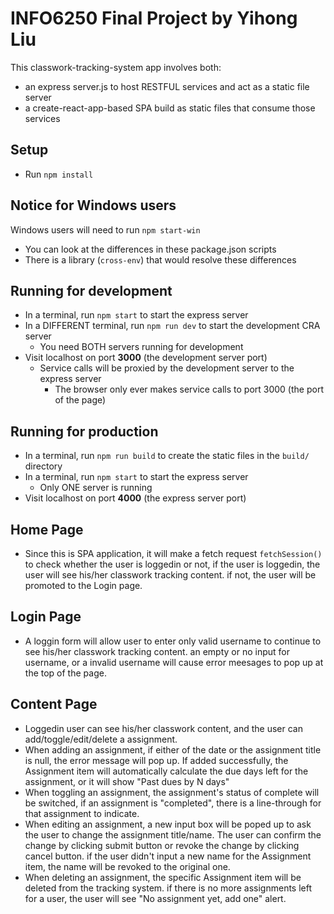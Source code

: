 # INFO6250 Final Project by Yihong Liu

This classwork-tracking-system app involves both:
- an express server.js to host RESTFUL services and act as a static file server
- a create-react-app-based SPA build as static files that consume those services

## Setup

- Run `npm install`

## Notice for Windows users

Windows users will need to run `npm start-win`
- You can look at the differences in these package.json scripts
- There is a library (`cross-env`) that would resolve these differences

## Running for development

- In a terminal, run `npm start` to start the express server
- In a DIFFERENT terminal, run `npm run dev` to start the development CRA server
  - You need BOTH servers running for development
- Visit localhost on port **3000** (the development server port)
  - Service calls will be proxied by the development server to the express server
    - The browser only ever makes service calls to port 3000 (the port of the page)

## Running for production

- In a terminal, run `npm run build` to create the static files in the `build/` directory
- In a terminal, run `npm start` to start the express server
  - Only ONE server is running
- Visit localhost on port **4000** (the express server port)

## Home Page

- Since this is SPA application, it will make a fetch request `fetchSession()` to check whether the user is loggedin or not, if the user is loggedin, the user will see his/her classwork tracking content. if not, the user will be promoted to the Login page.

## Login Page
- A loggin form will allow user to enter only valid username to continue to see his/her classwork tracking content. an empty or no input for username, or a invalid username will cause error meesages to pop up at the top of the page.

## Content Page
- Loggedin user can see his/her classwork content, and the user can add/toggle/edit/delete a assignment. 
- When adding an assignment, if either of the date or the assignment title is null, the error message will pop up. If added successfully, the Assignment item will automatically calculate the due days left for the assignment, or it will show "Past dues by N days" 
- When toggling an assignment, the assignment's status of complete will be switched, if an assignment is "completed", there is a line-through for that assignment to indicate.
- When editing an assignment, a new input box will be poped up to ask the user to change the assignment title/name. The user can confirm the change by clicking submit button or revoke the change by clicking cancel button. if the user didn't input a new name for the Assignment item, the name will be revoked to the original one.
- When deleting an assignment, the specific Assignment item will be deleted from the tracking system. if there is no more assignments left for a user, the user will see "No assignment yet, add one" alert.
